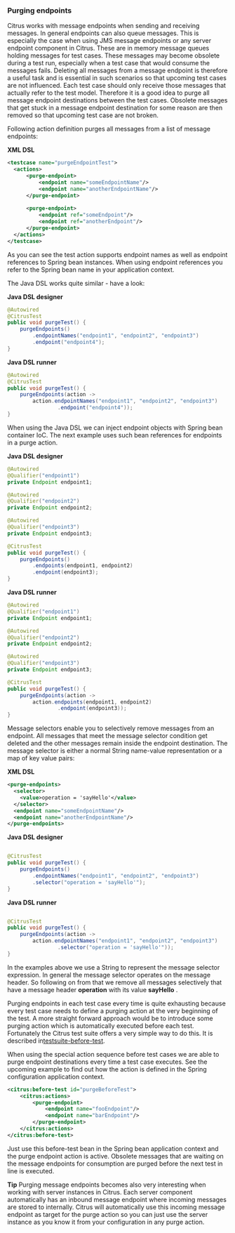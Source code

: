 ### Purging endpoints

Citrus works with message endpoints when sending and receiving messages. In general endpoints can also queue messages. This is especially the case when using JMS message endpoints or any server endpoint component in Citrus. These are in memory message queues holding messages for test cases. These messages may become obsolete during a test run, especially when a test case that would consume the messages fails. Deleting all messages from a message endpoint is therefore a useful task and is essential in such scenarios so that upcoming test cases are not influenced. Each test case should only receive those messages that actually refer to the test model. Therefore it is a good idea to purge all message endpoint destinations between the test cases. Obsolete messages that get stuck in a message endpoint destination for some reason are then removed so that upcoming test case are not broken.

Following action definition purges all messages from a list of message endpoints:

 **XML DSL** 

```xml
<testcase name="purgeEndpointTest">
  <actions>
      <purge-endpoint>
          <endpoint name="someEndpointName"/>
          <endpoint name="anotherEndpointName"/>
      </purge-endpoint>
      
      <purge-endpoint>
          <endpoint ref="someEndpoint"/>
          <endpoint ref="anotherEndpoint"/>
      </purge-endpoint>
  </actions>
</testcase>
```

As you can see the test action supports endpoint names as well as endpoint references to Spring bean instances. When using endpoint references you refer to the Spring bean name in your application context.

The Java DSL works quite similar - have a look:

 **Java DSL designer** 

```java
@Autowired
@CitrusTest
public void purgeTest() {
    purgeEndpoints()
        .endpointNames("endpoint1", "endpoint2", "endpoint3")
        .endpoint("endpoint4");
}
```

 **Java DSL runner** 

```java
@Autowired
@CitrusTest
public void purgeTest() {
    purgeEndpoints(action ->
        action.endpointNames("endpoint1", "endpoint2", "endpoint3")
                .endpoint("endpoint4"));
}
```

When using the Java DSL we can inject endpoint objects with Spring bean container IoC. The next example uses such bean references for endpoints in a purge action.

 **Java DSL designer** 

```java
@Autowired
@Qualifier("endpoint1")
private Endpoint endpoint1;

@Autowired
@Qualifier("endpoint2")
private Endpoint endpoint2;

@Autowired
@Qualifier("endpoint3")
private Endpoint endpoint3;

@CitrusTest
public void purgeTest() {
    purgeEndpoints()
        .endpoints(endpoint1, endpoint2)
        .endpoint(endpoint3);
}
```

 **Java DSL runner** 

```java
@Autowired
@Qualifier("endpoint1")
private Endpoint endpoint1;

@Autowired
@Qualifier("endpoint2")
private Endpoint endpoint2;

@Autowired
@Qualifier("endpoint3")
private Endpoint endpoint3;

@CitrusTest
public void purgeTest() {
    purgeEndpoints(action ->
        action.endpoints(endpoint1, endpoint2)
                .endpoint(endpoint3));
}
```

Message selectors enable you to selectively remove messages from an endpoint. All messages that meet the message selector condition get deleted and the other messages remain inside the endpoint destination. The message selector is either a normal String name-value representation or a map of key value pairs:

 **XML DSL** 

```xml
<purge-endpoints>
  <selector>
    <value>operation = 'sayHello'</value>
  </selector>
  <endpoint name="someEndpointName"/>
  <endpoint name="anotherEndpointName"/>
</purge-endpoints>
```

 **Java DSL designer** 

```java

@CitrusTest
public void purgeTest() {
    purgeEndpoints()
        .endpointNames("endpoint1", "endpoint2", "endpoint3")
        .selector("operation = 'sayHello'");
}
```

 **Java DSL runner** 

```java

@CitrusTest
public void purgeTest() {
    purgeEndpoints(action ->
        action.endpointNames("endpoint1", "endpoint2", "endpoint3")
                .selector("operation = 'sayHello'"));
}
```

In the examples above we use a String to represent the message selector expression. In general the message selector operates on the message header. So following on from that we remove all messages selectively that have a message header **operation** with its value **sayHello** .

Purging endpoints in each test case every time is quite exhausting because every test case needs to define a purging action at the very beginning of the test. A more straight forward approach would be to introduce some purging action which is automatically executed before each test. Fortunately the Citrus test suite offers a very simple way to do this. It is described in[testsuite-before-test](testsuite-before-test).

When using the special action sequence before test cases we are able to purge endpoint destinations every time a test case executes. See the upcoming example to find out how the action is defined in the Spring configuration application context.

```xml
<citrus:before-test id="purgeBeforeTest">
    <citrus:actions>
        <purge-endpoint>
            <endpoint name="fooEndpoint"/>
            <endpoint name="barEndpoint"/>
        </purge-endpoint>
    </citrus:actions>
</citrus:before-test>
```

Just use this before-test bean in the Spring bean application context and the purge endpoint action is active. Obsolete messages that are waiting on the message endpoints for consumption are purged before the next test in line is executed.

**Tip**
Purging message endpoints becomes also very interesting when working with server instances in Citrus. Each server component automatically has an inbound message endpoint where incoming messages are stored to internally. Citrus will automatically use this incoming message endpoint as target for the purge action so you can just use the server instance as you know it from your configuration in any purge action.

